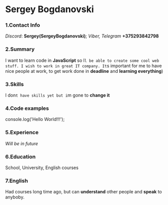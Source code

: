 # Sergey Bogdanovski
### 1.Contact Info
*Discord*: **Sergey(SergeyBogdanovski)**; *Viber, Telegram* **+375293842798**
### 2.Summary  
I want to learn code in **JavaScript** so I`l be able to create some cool web stuff. I wish to work in great IT company. It`s important for me to have nice people at work, to get work done in **deadline** and **learning everything**)
### 3.Skills
I don`t have skills yet but i`m gone to **change it** 
### 4.Code examples
console.log('Hello World!!!');
### 5.Experience
*Will be in future*
### 6.Education
School, University, English courses
### 7.English
Had courses long time ago, but can **understand** other people and **speak** to anyboby. 
